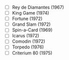 - [ ] Rey de Diamantes (1967)
- [ ] King Game (1974)
- [ ] Fortune (1972)
- [ ] Grand Slam (1972)
- [ ] Spin-a-Card (1969)
- [ ] Icarus (1972)
- [ ] Comodin (1972)
- [ ] Torpedo (1976)
- [ ] Criterium 80 (1975)
